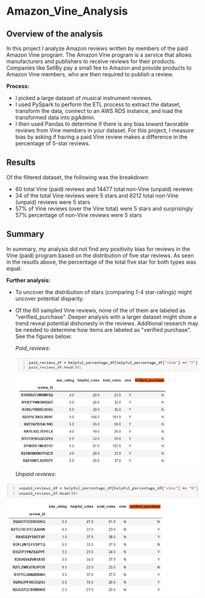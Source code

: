 # Amazon_Vine_Analysis

## Overview of the analysis

In this project I analyze Amazon reviews written by members of the paid Amazon Vine program. The Amazon Vine program is a service that allows manufacturers and publishers to receive reviews for their products. Companies like SellBy pay a small fee to Amazon and provide products to Amazon Vine members, who are then required to publish a review.

**Process:** 

- I picked a large dataset of musical instrument reviews. 
- I used PySpark to perform the ETL process to extract the dataset, transform the data, connect to an AWS RDS instance, and load the transformed data into pgAdmin. 
- I then used Pandas to determine if there is any bias toward favorable reviews from Vine members in your dataset. For this project, I measure bias by asking if having a paid Vine review makes a difference in the percentage of 5-star reviews.

## **Results**

Of the filtered dataset, the following was the breakdown:

- 60 total Vine (paid) reviews and 14477 total non-Vine (unpaid) reviews
- 34 of the total Vine reviews were 5 stars and 8212 total non-Vine (unpaid) reviews were 5 stars
- 57% of Vine reviews (over the Vine total) were 5 stars and surprisingly 57% percentage of non-Vine reviews were 5 stars

## Summary

In summary, my analysis did not find any positivity bias for reviews in the Vine (paid) program based on the distribution of five star reviews. As seen in the results above, the percentage of the total five star for both types was equal. 

**Further analysis:**

- To uncover the distribution of stars (comparing 1-4 star-ratings) might uncover potential disparity.

- Of the 60 sampled Vine reviews, none of the of them are labeled as "verified_purchase". Deeper analysis with a larger dataset might show a trend reveal potential dishonesty in the reviews. Additional research may be needed to determine how items are labeled as "verified purchase".  See the figures below:

  *Paid_reviews:*

  ![paid_screenshot](./paid_screenshot.png)

  *Unpaid reviews:* 

![unpaid_screenshot](./unpaid_screenshot.png)

